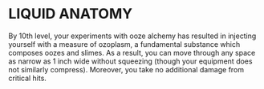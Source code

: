 # LIQUID ANATOMY

By 10th level, your experiments with ooze alchemy has resulted in injecting yourself with a measure of ozoplasm, a fundamental substance which composes oozes and slimes. As a result, you can move through any space as narrow as 1 inch wide without squeezing (though your equipment does not similarly compress). Moreover, you take no additional damage from critical hits.